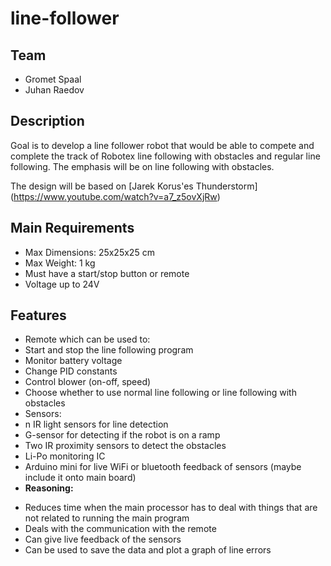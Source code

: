 # line-follower

## Team

* Gromet Spaal
* Juhan Raedov

## Description

Goal is to develop a line follower robot that would be able to compete and
complete the track of Robotex line following with obstacles and regular line
following. The emphasis will be on line following with obstacles. 

The design will be based on [Jarek Korus'es Thunderstorm] (https://www.youtube.com/watch?v=a7_z5ovXjRw)

## Main Requirements

* Max Dimensions:  25x25x25 cm
* Max Weight: 1 kg
* Must have a start/stop button or remote
* Voltage up to 24V

## Features

* Remote which can be used to:
 * Start and stop the line following program
 * Monitor battery voltage
 * Change PID constants
 * Control blower (on-off, speed)
 * Choose whether to use normal line following or line following with obstacles
* Sensors:
 * n IR light sensors for line detection
 * G-sensor for detecting if the robot is on a ramp
 * Two IR proximity sensors to detect the obstacles
 * Li-Po monitoring IC
* Arduino mini for live WiFi or bluetooth feedback of sensors (maybe include it onto main board)
 * **Reasoning:**
  - Reduces time when the main processor has to deal with things that are not related to running the main program
  - Deals with the communication with the remote
  - Can give live feedback of the sensors
   - Can be used to save the data and plot a graph of line errors

